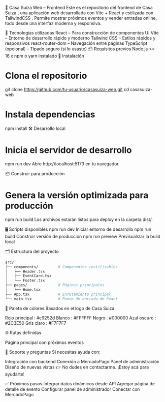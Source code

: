 🎉 Casa Suiza Web – Frontend
Este es el repositorio del frontend de Casa Suiza , una aplicación web desarrollada con Vite + React y estilizada con TailwindCSS . Permite mostrar próximos eventos y vender entradas online, todo desde una interfaz moderna y responsiva.

🧩 Tecnologías utilizadas
React – Para construcción de componentes UI
Vite – Entorno de desarrollo rápido y moderno
Tailwind CSS – Estilos rápidos y responsivos
react-router-dom – Navegación entre páginas
TypeScript (opcional) – Tipado seguro (si lo usaste)
📦 Requisitos previos
Node.js >= 16.x
npm o yarn instalado
🚀 Instalación
# Clona el repositorio
git clone https://github.com/tu-usuario/casasuiza-web.git 
cd casasuiza-web

# Instala dependencias
npm install
🛠 Desarrollo local

# Inicia el servidor de desarrollo
npm run dev
Abre http://localhost:5173 en tu navegador.

📦 Construir para producción
# Genera la versión optimizada para producción
npm run build
Los archivos estarán listos para deploy en la carpeta dist/.

🖥 Scripts disponibles
npm run dev
Iniciar entorno de desarrollo
npm run build
Construir versión de producción
npm run preview
Previsualizar la build local

🗂️ Estructura del proyecto
```bash
src/
├── components/         # Componentes reutilizables
│   ├── Header.tsx
│   ├── EventCard.tsx
│   └── Footer.tsx
├── pages/              # Páginas principales
│   └── Home.tsx
├── App.tsx             # Enrutamiento principal
└── main.tsx            # Punto de entrada de React
```
🎨 Paleta de colores
Basados en el logo de Casa Suiza:

Rojo principal : #c9252d
Blanco : #FFFFFF
Negro : #000000
Azul oscuro : #2C3E50
Gris claro : #F7F7F7

🌐 Rutas definidas

Página principal con próximos eventos

💬 Soporte y preguntas
Si necesitas ayuda con:

Integración con backend
Conexión a MercadoPago
Panel de administración
Diseño de nuevas vistas
👉 No dudes en contactarme. ¡Estoy acá para ayudarte!

✅ Próximos pasos
Integrar datos dinámicos desde API
Agregar página de detalle de evento
Configurar panel de administrador
Conectar con MercadoPago